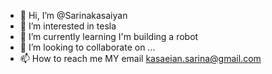 - 👋 Hi, I’m @Sarinakasaiyan
- 👀 I’m interested in tesla
- 🌱 I’m currently learning I'm building a robot
- 💞️ I’m looking to collaborate on ...
- 📫 How to reach me MY email kasaeian.sarina@gmail.com

<!---
Sarinakasaiyan/Sarinakasaiyan is a ✨ special ✨ repository because its `README.md` (this file) appears on your GitHub profile.
You can click the Preview link to take a look at your changes.
--->
